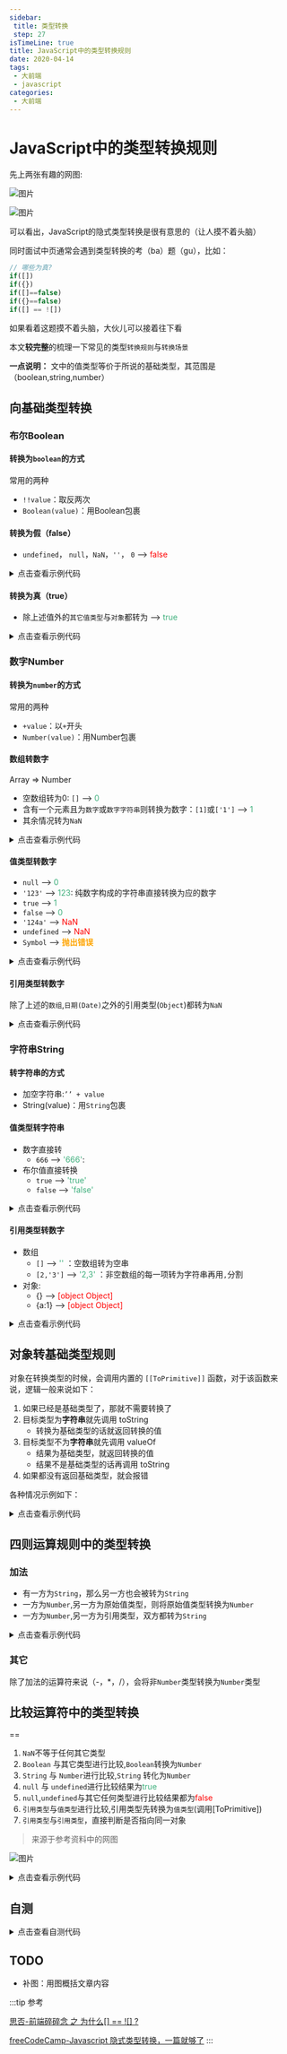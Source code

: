```yaml
---
sidebar:
 title: 类型转换
 step: 27
isTimeLine: true
title: JavaScript中的类型转换规则
date: 2020-04-14
tags:
 - 大前端
 - javascript
categories:
 - 大前端
---
```

# JavaScript中的类型转换规则
先上两张有趣的网图:

![图片](typeConvert\MTYyMzU5NTA3MzMwMA==623595073300)

![图片](typeConvert\MTYyMzU5NTExMzY2MQ==623595113661)

可以看出，JavaScript的隐式类型转换是很有意思的（让人摸不着头脑）

同时面试中页通常会遇到类型转换的考（ba）题（gu），比如：
```js
// 哪些为真?
if([])
if({})
if([]==false)
if({}==false)
if([] == ![])
```
如果看着这题摸不着头脑，大伙儿可以接着往下看

本文**较完整**的梳理一下常见的类型`转换规则`与`转换场景`

**一点说明：** 文中的值类型等价于所说的基础类型，其范围是（boolean,string,number）

## 向基础类型转换
### 布尔Boolean
#### 转换为`boolean`的方式
常用的两种
* `!!value`：取反两次
* `Boolean(value)`：用Boolean包裹

#### 转换为假（false）
* `undefined`， `null`，`NaN`，`''`， `0` --> <font color="red">false</font>

<details>
<summary>
点击查看示例代码
</summary>

```js
console.log(!!undefined);
console.log(!!null);
console.log(!!NaN);
console.log(Boolean(''));
console.log(Boolean(0)); 
```
</details>

#### 转换为真（true）
* 除上述值外的`其它值类型`与`对象`都转为 --> <font color="#3eaf7c">true</font>

<details>
<summary>
点击查看示例代码
</summary>

```js
console.log(!!{});
console.log(!![]);
console.log(!!new Date());
console.log(Boolean(1));
console.log(Boolean('123'));
```
</details>

### 数字Number
#### 转换为`number`的方式
常用的两种
* `+value`：以`+`开头
* `Number(value)`：用Number包裹


#### 数组转数字
Array => Number
* 空数组转为0: `[]` --> <font color="#3eaf7c">0</font>  
* 含有一个元素且为`数字`或`数字字符串`则转换为数字：`[1]`或`['1']` --> <font color="#3eaf7c">1</font> 
* 其余情况转为`NaN`

<details>
<summary>
点击查看示例代码
</summary>

```js
console.log(+[]); // 0
console.log(+[1]); // 1
console.log(Number(['1.23'])); // 1.23
console.log(Number([1,2])); // NaN
console.log(Number(['1',2])); // NaN
```
</details>

#### 值类型转数字
* `null` --> <font color="#3eaf7c">0</font>
* `'123'` --> <font color="#3eaf7c">123</font>: 纯数字构成的字符串直接转换为应的数字
* `true` --> <font color="#3eaf7c">1</font>
* `false` --> <font color="#3eaf7c">0</font>
* `'124a'` --> <font color="red">NaN</font> 
* `undefined` --> <font color="red">NaN</font> 
* `Symbol` --> <font color="orange">**抛出错误**</font> 

<details>
<summary>
点击查看示例代码
</summary>

```js
console.log(+null); // 0
console.log(+undefined); // NaN
console.log(+'123'); // 123
console.log(+'true'); // NaN
console.log(+true); // 1
console.log(+false);// 0
```
</details>

#### 引用类型转数字
除了上述的`数组`,`日期(Date)`之外的引用类型(`Object`)都转为`NaN`

<details>
<summary>
点击查看示例代码
</summary>

```js
console.log(+ new Date()); // 1623597270652
console.log(+ [1]); // 1
console.log(+ {}); // NaN
console.log(+ /\d/); // NaN
```
</details>

### 字符串String
#### 转字符串的方式
* 加空字符串:`’’ + value`
* String(value)：用`String`包裹

#### 值类型转字符串
* 数字直接转
  * `666` --> <font color="#3eaf7c">'666'</font>: 
* 布尔值直接转换
  * `true` --> <font color="#3eaf7c">'true'</font> 
  * `false` --> <font color="#3eaf7c">'false'</font> 

<details>
<summary>
点击查看示例代码
</summary>

```js
console.log(''+true); // 'true'
console.log(''+false); // 'false'
console.log(String(666)); // '666'
```
</details>

#### 引用类型转数字
* 数组
  * `[]` --> <font color="#3eaf7c">''</font> ：空数组转为空串
  * `[2,'3']` --> <font color="#3eaf7c">'2,3'</font> ：非空数组的每一项转为字符串再用`,`分割
* 对象:
  * {} --> <font color="red">[object Object]</font> 
  * {a:1} --> <font color="red">[object Object]</font> 

<details>
<summary>
点击查看示例代码
</summary>

```js
console.log(String([])); // ''
console.log(String([1,2,'3'])); // '1,2,3'
console.log(String({})); // '[object Object]'
console.log(String({a:1})); // '[object Object]'
```
</details>

## 对象转基础类型规则
对象在转换类型的时候，会调用内置的 `[[ToPrimitive]]` 函数，对于该函数来说，逻辑一般来说如下：

1. 如果已经是基础类型了，那就不需要转换了
2. 目标类型为**字符串**就先调用 toString
   * 转换为基础类型的话就返回转换的值
3. 目标类型不为**字符串**就先调用 valueOf
   * 结果为基础类型，就返回转换的值
   * 结果不是基础类型的话再调用 toString
4. 如果都没有返回基础类型，就会报错

各种情况示例如下：

<details>
<summary>
点击查看示例代码
</summary>

```js
const demo1 = {
    [Symbol.toPrimitive]: function () {
        return 2
    }
}
// 情况1
console.log(demo1 + 1); // 3

const demo2 = {
    toString() {
        return 'demo2'
    },
    valueOf() {
        return 20
    }
}
// 情况2
console.log(String(demo2)) // demo2

// 情况3-1
console.log(demo2 - 3); // 17

const demo3 = {
    toString() {
        return 30
    },
    valueOf() {
        return {}
    }
}
// 情况3-2
console.log(demo3 - 4); // 26

const demo4 = {
    toString() {
        return {}
    },
    valueOf() {
        return {}
    }
}
// 情况4
console.log(demo4 + 1); // 报错
```

</details>

## 四则运算规则中的类型转换
### 加法

* 有一方为`String`，那么另一方也会被转为`String`
* 一方为`Number`,另一方为原始值类型，则将原始值类型转换为`Number`
* 一方为`Number`,另一方为引用类型，双方都转为`String`

<details>
<summary>
点击查看示例代码
</summary>

```js
'123' + 4 // '1234'

123 + true // 124
123 + undefined // NaN
123 + null // 123

123 + [] //  '123'
123 + {} // '123[object Object]'
```
</details>

### 其它

除了加法的运算符来说（-，*，/），会将非`Number`类型转换为`Number`类型

## 比较运算符中的类型转换
==
1. `NaN`不等于任何其它类型
2. `Boolean` 与其它类型进行比较,`Boolean`转换为`Number`
3. `String` 与 `Number`进行比较,`String` 转化为`Number`
4. `null` 与 `undefined`进行比较结果为<font color="#3eaf7c">true</font> 
5. `null`,`undefined`与其它任何类型进行比较结果都为<font color="red">false</font> 
6. `引用类型`与`值类型`进行比较,引用类型先转换为`值类型`(调用[ToPrimitive])
7. `引用类型`与`引用类型`，直接判断是否指向同一对象

>来源于参考资料中的网图

![图片](typeConvert\MTU5OTQ2OTY5MzkzMQ==599469693931)

<details>
<summary>
点击查看示例代码
</summary>

```js
[]==![] // true
// [] == false  1. 根据运算符优先级 ![] --> false
// [] == 0      2. 上面规则2
// '' == 0      3. 上面规则6
//  0 == 0      4. 上面规则3
// 所以结果为true
```
</details>

## 自测
<details>
<summary>
点击查看自测代码
</summary>

```js
if ([]) console.log(1);             
if ({}) console.log(2);             
if ([] == false) console.log(3);    
if ({} == false) console.log(4);    
if ([] == ![]) console.log(5);      
if ({} == !{}) console.log(6);      
if ('' == false) console.log(7);    
if (false == 0) console.log(8);     
if (1 == true) console.log(9);      
if ('' == 0) console.log(10);       
if (NaN == NaN) console.log(11);    
if ([] == !true) console.log(12);   
if ([] == false) console.log(13);   
if ([] == 0) console.log(14);       
if (+0 == -0) console.log(15);      
if (NaN == false) console.log(16);  
```

```js
{ } +1              
1 + {}              
[] + 1              
1 + []              
[1, 2, 3] + 0       
[1, 2, 3] + '0'     
1 + '0'             
1 + 0               
1 + true            
1 + false           
'1' + true          
'1' + false         
![] + []            
1 - true            
'0' - 0             
0 - '1'             
false - true        
{ } -[]             
[] - {}             
false - []          
```
</details>


## TODO
* 补图：用图概括文章内容


:::tip 参考

[思否-前端碎碎念 之 为什么[] == ![] ?](https://segmentfault.com/a/1190000008594792)

[freeCodeCamp-Javascript 隐式类型转换，一篇就够了](https://chinese.freecodecamp.org/news/javascript-implicit-type-conversion/)
:::

